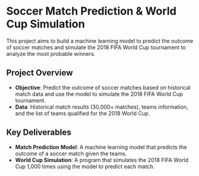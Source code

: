 # Soccer Match Prediction & World Cup Simulation

This project aims to build a machine learning model to predict the outcome of soccer matches and simulate the 2018 FIFA World Cup tournament to analyze the most probable winners.

## Project Overview

- **Objective**: Predict the outcome of soccer matches based on historical match data and use the model to simulate the 2018 FIFA World Cup tournament.
- **Data**: Historical match results (30,000+ matches), teams information, and the list of teams qualified for the 2018 World Cup.

## Key Deliverables

- **Match Prediction Model**: A machine learning model that predicts the outcome of a soccer match given the teams.
- **World Cup Simulation**: A program that simulates the 2018 FIFA World Cup 1,000 times using the model to predict each match.
